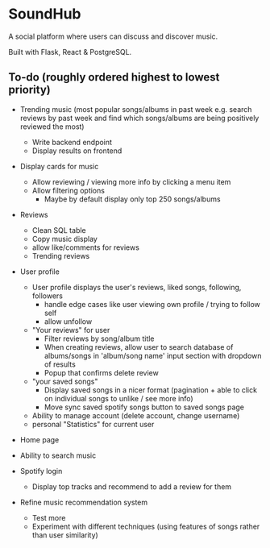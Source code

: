 # SoundHub
A social platform where users can discuss and discover music.

Built with Flask, React &amp; PostgreSQL.

## To-do (roughly ordered highest to lowest priority)

- Trending music (most popular songs/albums in past week e.g. search reviews by past week and find which songs/albums are being positively reviewed the most)
    - Write backend endpoint
    - Display results on frontend

- Display cards for music
    - Allow reviewing / viewing more info by clicking a menu item
    - Allow filtering options
        - Maybe by default display only top 250 songs/albums


    
- Reviews
    - Clean SQL table
    - Copy music display
    - allow like/comments for reviews
    - Trending reviews

- User profile
    - User profile displays the user's reviews, liked songs, following, followers
        - handle edge cases like user viewing own profile / trying to follow self
        - allow unfollow 
    - "Your reviews" for user
        - Filter reviews by song/album title
        - When creating reviews, allow user to search database of albums/songs in 'album/song name' input section with dropdown of results
        - Popup that confirms delete review
    - "your saved songs"
        - Display saved songs in a nicer format (pagination + able to click on individual songs to unlike / see more info)
        - Move sync saved spotify songs button to saved songs page
    - Ability to manage account (delete account, change username)
    - personal "Statistics" for current user

- Home page

- Ability to search music

- Spotify login
    - Display top tracks and recommend to add a review for them

- Refine music recommendation system
    - Test more
    - Experiment with different techniques (using features of songs rather than user similarity)
